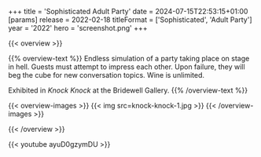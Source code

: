 +++
title = 'Sophisticated Adult Party'
date = 2024-07-15T22:53:15+01:00
[params]
    release = 2022-02-18
    titleFormat = ['Sophisticated', 'Adult Party']
    year = '2022'
    hero = 'screenshot.png'
+++

{{< overview >}}

{{% overview-text %}}
Endless simulation of a party taking place on stage in hell. Guests must attempt to impress each other. Upon failure, they will beg the cube for new conversation topics. Wine is unlimited.

Exhibited in *Knock Knock* at the Bridewell Gallery.
{{% /overview-text %}}

{{< overview-images >}}
{{< img src=knock-knock-1.jpg >}}
{{< /overview-images >}}

{{< /overview >}}

{{< youtube ayuD0gzymDU >}}